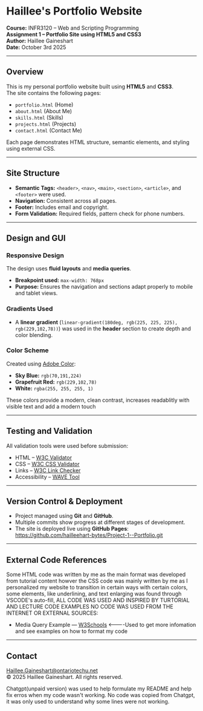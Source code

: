 # Haillee's Portfolio Website 
**Course:** INFR3120 – Web and Scripting Programming  
**Assignment 1 – Portfolio Site using HTML5 and CSS3**  
**Author:** Haillee Gaineshart  
**Date:** October 3rd 2025  

---

## Overview
This is my personal portfolio website built using **HTML5** and **CSS3**.  
The site contains the following pages:
- `portfolio.html` (Home)
- `about.html` (About Me)
- `skills.html` (Skills)
- `projects.html` (Projects)
- `contact.html` (Contact Me)

Each page demonstrates HTML structure, semantic elements, and styling using external CSS.

---

## Site Structure
- **Semantic Tags:** `<header>`, `<nav>`, `<main>`, `<section>`, `<article>`, and `<footer>` were used.  
- **Navigation:** Consistent across all pages.  
- **Footer:** Includes email and copyright.  
- **Form Validation:** Required fields, pattern check for phone numbers.  

---

## Design and GUI

### Responsive Design
The design uses **fluid layouts** and **media queries**.  
- **Breakpoint used:** `max-width: 768px`  
- **Purpose:** Ensures the navigation and sections adapt properly to mobile and tablet views.

### Gradients Used
- A **linear gradient** (`linear-gradient(180deg, rgb(225, 225, 225), rgb(229,102,78))`) was used in the **header** section to create depth and color blending.

### Color Scheme
Created using [Adobe Color](https://color.adobe.com/create):
- **Sky Blue:** `rgb(70,191,224)`  
- **Grapefruit Red:** `rgb(229,102,78)`  
- **White:** `rgba(255, 255, 255, 1)`  

These colors provide a modern, clean contrast, increases readablitly with visible text and add a modern touch

---

## Testing and Validation
All validation tools were used before submission:
- HTML – [W3C Validator](https://validator.w3.org/)  
- CSS – [W3C CSS Validator](https://jigsaw.w3.org/css-validator/)  
- Links – [W3C Link Checker](https://validator.w3.org/checklink)  
- Accessibility – [WAVE Tool](https://wave.webaim.org/)  


---

## Version Control & Deployment
- Project managed using **Git** and **GitHub**.  
- Multiple commits show progress at different stages of development.  
- The site is deployed live using **GitHub Pages**:  
https://github.com/hailleehart-bytes/Project-1--Portfolio.git
---

## External Code References
Some HTML code was written by me as the main format was developed from tutorial content howver the CSS code was mainly written by me as I personalized my website to transition in certain ways with certain colors, some elements, like underlining, and text enlarging was found through VSCODE's auto-fill, ALL CODE WAS USED AND INSPIRED BY TURTORIAL AND LECTURE CODE EXAMPLES NO CODE WAS USED FROM THE INTERNET OR EXTERNAL SOURCES:
- Media Query Example — [W3Schools](https://www.w3schools.com/) <----Used to get more infomation and see examples on how to format my code
---

## Contact
Haillee.Gaineshart@ontariotechu.net  
© 2025 Haillee Gaineshart. All rights reserved.


Chatgpt(unpaid version) was used to help formulate my README and help fix erros when my code wasn't working. No code was copied from Chatgpt, it was only used to understand why some lines were not working.